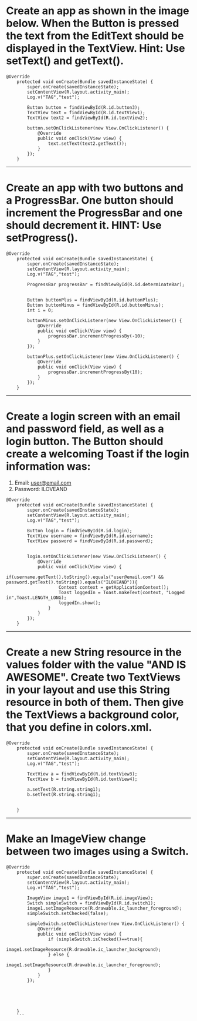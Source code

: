 # Create an app as shown in the image below. When the Button is pressed the text from the EditText should be displayed in the TextView. Hint: Use setText() and getText().

```
@Override
    protected void onCreate(Bundle savedInstanceState) {
        super.onCreate(savedInstanceState);
        setContentView(R.layout.activity_main);
        Log.v("TAG","test");

        Button button = findViewById(R.id.button3);
        TextView text = findViewById(R.id.textView1);
        TextView text2 = findViewById(R.id.textView2);

        button.setOnClickListener(new View.OnClickListener() {
            @Override
            public void onClick(View view) {
                text.setText(text2.getText());
            }
        });
    }
```
___
# Create an app with two buttons and a ProgressBar. One button should increment the ProgressBar and one should decrement it. HINT: Use setProgress().

```
@Override
    protected void onCreate(Bundle savedInstanceState) {
        super.onCreate(savedInstanceState);
        setContentView(R.layout.activity_main);
        Log.v("TAG","test");

        ProgressBar progressBar = findViewById(R.id.determinateBar);


        Button buttonPlus = findViewById(R.id.buttonPlus);
        Button buttonMinus = findViewById(R.id.buttonMinus);
        int i = 0;

        buttonMinus.setOnClickListener(new View.OnClickListener() {
            @Override
            public void onClick(View view) {
                progressBar.incrementProgressBy(-10);
            }
        });

        buttonPlus.setOnClickListener(new View.OnClickListener() {
            @Override
            public void onClick(View view) {
                progressBar.incrementProgressBy(10);
            }
        });
    }
```
___
# Create a login screen with an email and password field, as well as a login button. The Button should create a welcoming Toast if the login information was:
1. Email: user@email.com
2. Password: ILOVEAND

```
@Override
    protected void onCreate(Bundle savedInstanceState) {
        super.onCreate(savedInstanceState);
        setContentView(R.layout.activity_main);
        Log.v("TAG","test");

        Button login = findViewById(R.id.login);
        TextView username = findViewById(R.id.username);
        TextView password = findViewById(R.id.password);


        login.setOnClickListener(new View.OnClickListener() {
            @Override
            public void onClick(View view) {
                if(username.getText().toString().equals("user@email.com") && password.getText().toString().equals("ILOVEAND")){
                    Context context = getApplicationContext();
                    Toast loggedIn = Toast.makeText(context, "Logged in",Toast.LENGTH_LONG);
                    loggedIn.show();
                }
            }
        });
    }
```
___
# Create a new String resource in the values folder with the value "AND IS AWESOME". Create two TextViews in your layout and use this String resource in both of them. Then give the TextViews a background color, that you define in colors.xml.

```
@Override
    protected void onCreate(Bundle savedInstanceState) {
        super.onCreate(savedInstanceState);
        setContentView(R.layout.activity_main);
        Log.v("TAG","test");

        TextView a = findViewById(R.id.textView3);
        TextView b = findViewById(R.id.textView4);

        a.setText(R.string.string1);
        b.setText(R.string.string1);
        

    }
```

___

# Make an ImageView change between two images using a Switch.
```
@Override
    protected void onCreate(Bundle savedInstanceState) {
        super.onCreate(savedInstanceState);
        setContentView(R.layout.activity_main);
        Log.v("TAG","test");

        ImageView image1 = findViewById(R.id.imageView);
        Switch simpleSwitch = findViewById(R.id.switch1);
        image1.setImageResource(R.drawable.ic_launcher_foreground);
        simpleSwitch.setChecked(false);

        simpleSwitch.setOnClickListener(new View.OnClickListener() {
            @Override
            public void onClick(View view) {
                if (simpleSwitch.isChecked()==true){
                    image1.setImageResource(R.drawable.ic_launcher_background);
                } else {
                    image1.setImageResource(R.drawable.ic_launcher_foreground);
                }
            }
        });





    }
    ```
